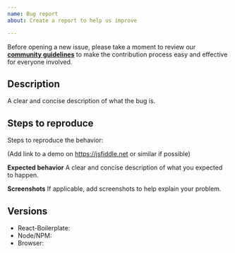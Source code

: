 ```yaml
---
name: Bug report
about: Create a report to help us improve

---
```


Before opening a new issue, please take a moment to review our [**community guidelines**](https://github.com/faeldon/faeldon-website/blob/master/CONTRIBUTING.md) to make the contribution process easy and effective for everyone involved.

## Description
A clear and concise description of what the bug is.

## Steps to reproduce
Steps to reproduce the behavior:

(Add link to a demo on https://jsfiddle.net or similar if possible)

**Expected behavior**
A clear and concise description of what you expected to happen.

**Screenshots**
If applicable, add screenshots to help explain your problem.

## Versions

- React-Boilerplate:
- Node/NPM:
- Browser:
